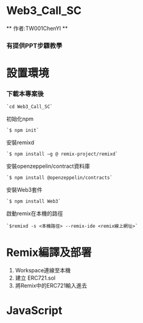 # Web3_Call_SC
** 作者:TW001ChenYI **
### 有提供PPT步驟教學

# 設置環境

### 下載本專案後
    `cd Web3_Call_SC`

初始化npm

    `$ npm init`

安裝remixd

    `$ npm install –g @ remix-project/remixd`

安裝openzeppelin/contract資料庫

    `$ npm install @openzeppelin/contracts`

安裝Web3套件

    `$ npm install Web3`

啟動remix在本機的路徑

    `$remixd -s <本機路徑> --remix-ide <remix線上網址>`


# Remix編譯及部署

1. Workspace連線至本機 
1. 建立 ERC721.sol
2. 將Remix中的ERC721輸入進去

# JavaScript